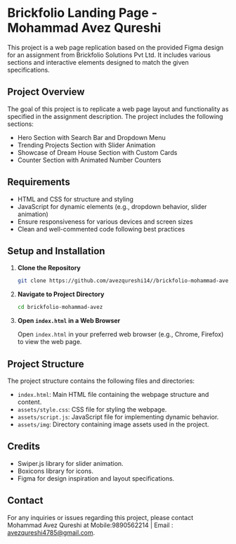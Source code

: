 # Brickfolio Landing Page - Mohammad Avez Qureshi 

This project is a web page replication based on the provided Figma design for an assignment from Brickfolio Solutions Pvt Ltd. It includes various sections and interactive elements designed to match the given specifications.

## Project Overview

The goal of this project is to replicate a web page layout and functionality as specified in the assignment description. The project includes the following sections:

- Hero Section with Search Bar and Dropdown Menu
- Trending Projects Section with Slider Animation
- Showcase of Dream House Section with Custom Cards
- Counter Section with Animated Number Counters

## Requirements

- HTML and CSS for structure and styling
- JavaScript for dynamic elements (e.g., dropdown behavior, slider animation)
- Ensure responsiveness for various devices and screen sizes
- Clean and well-commented code following best practices

## Setup and Installation

1. **Clone the Repository**

   ```bash
   git clone https://github.com/avezqureshi14//brickfolio-mohammad-avez.git
   ```

2. **Navigate to Project Directory**

   ```bash
   cd brickfolio-mohammad-avez
   ```

3. **Open `index.html` in a Web Browser**

   Open `index.html` in your preferred web browser (e.g., Chrome, Firefox) to view the web page.

## Project Structure

The project structure contains the following files and directories:

- `index.html`: Main HTML file containing the webpage structure and content.
- `assets/style.css`: CSS file for styling the webpage.
- `assets/script.js`: JavaScript file for implementing dynamic behavior.
- `assets/img`: Directory containing image assets used in the project.

## Credits

- Swiper.js library for slider animation.
- Boxicons library for icons.
- Figma for design inspiration and layout specifications.

## Contact

For any inquiries or issues regarding this project, please contact Mohammad Avez Qureshi at Mobile:9890562214 | Email : avezqureshi4785@gmail.com.
